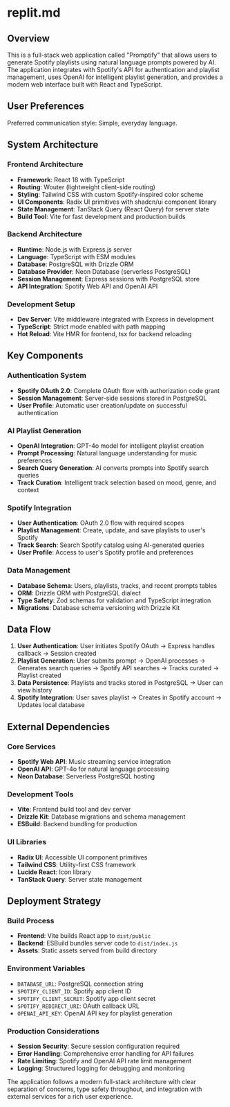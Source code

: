 # replit.md

## Overview

This is a full-stack web application called "Promptify" that allows users to generate Spotify playlists using natural language prompts powered by AI. The application integrates with Spotify's API for authentication and playlist management, uses OpenAI for intelligent playlist generation, and provides a modern web interface built with React and TypeScript.

## User Preferences

Preferred communication style: Simple, everyday language.

## System Architecture

### Frontend Architecture
- **Framework**: React 18 with TypeScript
- **Routing**: Wouter (lightweight client-side routing)
- **Styling**: Tailwind CSS with custom Spotify-inspired color scheme
- **UI Components**: Radix UI primitives with shadcn/ui component library
- **State Management**: TanStack Query (React Query) for server state
- **Build Tool**: Vite for fast development and production builds

### Backend Architecture
- **Runtime**: Node.js with Express.js server
- **Language**: TypeScript with ESM modules
- **Database**: PostgreSQL with Drizzle ORM
- **Database Provider**: Neon Database (serverless PostgreSQL)
- **Session Management**: Express sessions with PostgreSQL store
- **API Integration**: Spotify Web API and OpenAI API

### Development Setup
- **Dev Server**: Vite middleware integrated with Express in development
- **TypeScript**: Strict mode enabled with path mapping
- **Hot Reload**: Vite HMR for frontend, tsx for backend reloading

## Key Components

### Authentication System
- **Spotify OAuth 2.0**: Complete OAuth flow with authorization code grant
- **Session Management**: Server-side sessions stored in PostgreSQL
- **User Profile**: Automatic user creation/update on successful authentication

### AI Playlist Generation
- **OpenAI Integration**: GPT-4o model for intelligent playlist creation
- **Prompt Processing**: Natural language understanding for music preferences
- **Search Query Generation**: AI converts prompts into Spotify search queries
- **Track Curation**: Intelligent track selection based on mood, genre, and context

### Spotify Integration
- **User Authentication**: OAuth 2.0 flow with required scopes
- **Playlist Management**: Create, update, and save playlists to user's Spotify
- **Track Search**: Search Spotify catalog using AI-generated queries
- **User Profile**: Access to user's Spotify profile and preferences

### Data Management
- **Database Schema**: Users, playlists, tracks, and recent prompts tables
- **ORM**: Drizzle ORM with PostgreSQL dialect
- **Type Safety**: Zod schemas for validation and TypeScript integration
- **Migrations**: Database schema versioning with Drizzle Kit

## Data Flow

1. **User Authentication**: User initiates Spotify OAuth → Express handles callback → Session created
2. **Playlist Generation**: User submits prompt → OpenAI processes → Generates search queries → Spotify API searches → Tracks curated → Playlist created
3. **Data Persistence**: Playlists and tracks stored in PostgreSQL → User can view history
4. **Spotify Integration**: User saves playlist → Creates in Spotify account → Updates local database

## External Dependencies

### Core Services
- **Spotify Web API**: Music streaming service integration
- **OpenAI API**: GPT-4o for natural language processing
- **Neon Database**: Serverless PostgreSQL hosting

### Development Tools
- **Vite**: Frontend build tool and dev server
- **Drizzle Kit**: Database migrations and schema management
- **ESBuild**: Backend bundling for production

### UI Libraries
- **Radix UI**: Accessible UI component primitives
- **Tailwind CSS**: Utility-first CSS framework
- **Lucide React**: Icon library
- **TanStack Query**: Server state management

## Deployment Strategy

### Build Process
- **Frontend**: Vite builds React app to `dist/public`
- **Backend**: ESBuild bundles server code to `dist/index.js`
- **Assets**: Static assets served from build directory

### Environment Variables
- `DATABASE_URL`: PostgreSQL connection string
- `SPOTIFY_CLIENT_ID`: Spotify app client ID
- `SPOTIFY_CLIENT_SECRET`: Spotify app client secret
- `SPOTIFY_REDIRECT_URI`: OAuth callback URL
- `OPENAI_API_KEY`: OpenAI API key for playlist generation

### Production Considerations
- **Session Security**: Secure session configuration required
- **Error Handling**: Comprehensive error handling for API failures
- **Rate Limiting**: Spotify and OpenAI API rate limit management
- **Logging**: Structured logging for debugging and monitoring

The application follows a modern full-stack architecture with clear separation of concerns, type safety throughout, and integration with external services for a rich user experience.